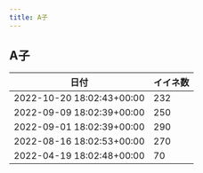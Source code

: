 ```yaml
---
title: A子
---
```

## A子

|日付|イイネ数|
|-|-|
|2022-10-20 18:02:43+00:00|232|
|2022-09-09 18:02:39+00:00|250|
|2022-09-01 18:02:39+00:00|290|
|2022-08-16 18:02:53+00:00|270|
|2022-04-19 18:02:48+00:00|70|
